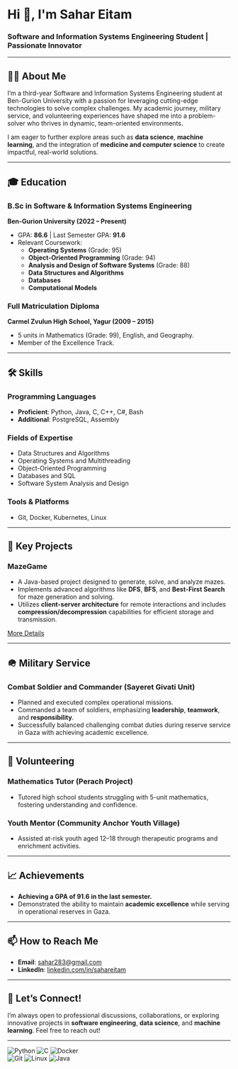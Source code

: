 # Hi 👋, I'm Sahar Eitam  

### **Software and Information Systems Engineering Student | Passionate Innovator**  

---

## 🙋‍♂️ About Me  
I’m a third-year Software and Information Systems Engineering student at Ben-Gurion University with a passion for leveraging cutting-edge technologies to solve complex challenges. My academic journey, military service, and volunteering experiences have shaped me into a problem-solver who thrives in dynamic, team-oriented environments.

I am eager to further explore areas such as **data science**, **machine learning**, and the integration of **medicine and computer science** to create impactful, real-world solutions.

---

## 🎓 Education  
### **B.Sc in Software & Information Systems Engineering**  
**Ben-Gurion University (2022 – Present)**  
- GPA: **86.6** | Last Semester GPA: **91.6**  
- Relevant Coursework:  
  - **Operating Systems** (Grade: 95)  
  - **Object-Oriented Programming** (Grade: 94)  
  - **Analysis and Design of Software Systems** (Grade: 88)  
  - **Data Structures and Algorithms**  
  - **Databases**  
  - **Computational Models**

### **Full Matriculation Diploma**  
**Carmel Zvulun High School, Yagur (2009 – 2015)**  
- 5 units in Mathematics (Grade: 99), English, and Geography.  
- Member of the Excellence Track.

---

## 🛠 Skills  
### **Programming Languages**  
- **Proficient**: Python, Java, C, C++, C#, Bash  
- **Additional**: PostgreSQL, Assembly  

### **Fields of Expertise**  
- Data Structures and Algorithms  
- Operating Systems and Multithreading  
- Object-Oriented Programming  
- Databases and SQL  
- Software System Analysis and Design  

### **Tools & Platforms**  
- Git, Docker, Kubernetes, Linux  

---

## 🚀 Key Projects  

### **MazeGame**  
- A Java-based project designed to generate, solve, and analyze mazes.  
- Implements advanced algorithms like **DFS**, **BFS**, and **Best-First Search** for maze generation and solving.  
- Utilizes **client-server architecture** for remote interactions and includes **compression/decompression** capabilities for efficient storage and transmission.  

[More Details](#)

---

## 🪖 Military Service  
### **Combat Soldier and Commander (Sayeret Givati Unit)**  
- Planned and executed complex operational missions.  
- Commanded a team of soldiers, emphasizing **leadership**, **teamwork**, and **responsibility**.  
- Successfully balanced challenging combat duties during reserve service in Gaza with achieving academic excellence.

---

## 🤝 Volunteering  
### **Mathematics Tutor (Perach Project)**  
- Tutored high school students struggling with 5-unit mathematics, fostering understanding and confidence.  

### **Youth Mentor (Community Anchor Youth Village)**  
- Assisted at-risk youth aged 12–18 through therapeutic programs and enrichment activities.

---

## 📈 Achievements  
- **Achieving a GPA of 91.6 in the last semester.**  
- Demonstrated the ability to maintain **academic excellence** while serving in operational reserves in Gaza.  

---

## 📫 How to Reach Me  
- **Email**: sahar283@gmail.com  
- **LinkedIn**: [linkedin.com/in/sahareitam](https://linkedin.com/in/sahareitam)

---

## 👥 Let’s Connect!  
I’m always open to professional discussions, collaborations, or exploring innovative projects in **software engineering**, **data science**, and **machine learning**. Feel free to reach out!

---

![Python](https://img.shields.io/badge/Python-3776AB?style=for-the-badge&logo=python&logoColor=white) 
![C](https://img.shields.io/badge/C-00599C?style=for-the-badge&logo=c&logoColor=white) 
![Docker](https://img.shields.io/badge/Docker-2496ED?style=for-the-badge&logo=docker&logoColor=white)  
![Git](https://img.shields.io/badge/Git-F05032?style=for-the-badge&logo=git&logoColor=white) 
![Linux](https://img.shields.io/badge/Linux-FCC624?style=for-the-badge&logo=linux&logoColor=black) 
![Java](https://img.shields.io/badge/Java-007396?style=for-the-badge&logo=java&logoColor=white)  
